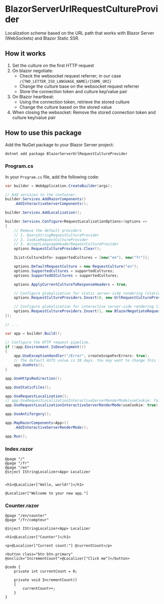 # BlazorServerUrlRequestCultureProvider

Localization scheme based on the URL path that works with Blazor Server (WebSockets) and Blazor Static SSR.

## How it works

1. Set the culture on the first HTTP request
2. On blazor negotiate:
    - Check the websocket request referrer; in our case `/{TWO_LETTER_ISO_LANGUAGE_NAME}/{SOME_URI}`
    - Change the culture base on the websocket request referrer
    - Store the connection token and culture key/value pair
3. On Blazor heartbeat:
    - Using the connection token, retrieve the stored culture
    - Change the culture based on the stored value
4. When closing the websocket:
    Remove the stored connection token and culture key/value pair

## How to use this package

Add the NuGet package to your Blazor Server project:

```bash
dotnet add package BlazorServerUrlRequestCultureProvider
```

### Program.cs

In your `Program.cs` file, add the following code:

```csharp
var builder = WebApplication.CreateBuilder(args);

// Add services to the container.
builder.Services.AddRazorComponents()
    .AddInteractiveServerComponents();

builder.Services.AddLocalization();

builder.Services.Configure<RequestLocalizationOptions>(options =>
{
    // Remove the default providers
    // 1. QueryStringRequestCultureProvider
    // 2. CookieRequestCultureProvider
    // 3. AcceptLanguageHeaderRequestCultureProvider
    options.RequestCultureProviders.Clear();

    IList<CultureInfo> supportedCultures = [new("en"), new("fr")];

    options.DefaultRequestCulture = new RequestCulture("en");
    options.SupportedCultures = supportedCultures;
    options.SupportedUICultures = supportedCultures;

    options.ApplyCurrentCultureToResponseHeaders = true;

    // Configure globalization for static server-side rendering (static SSR)
    options.RequestCultureProviders.Insert(0, new UrlRequestCultureProvider(options));

    // Configure globalization for interactive server-side rendering (interactive SSR) using Blazor Server.
    options.RequestCultureProviders.Insert(1, new BlazorNegotiateRequestCultureProvider(options));
});

// ...

var app = builder.Build();

// Configure the HTTP request pipeline.
if (!app.Environment.IsDevelopment())
{
    app.UseExceptionHandler("/Error", createScopeForErrors: true);
    // The default HSTS value is 30 days. You may want to change this for production scenarios, see https://aka.ms/aspnetcore-hsts.
    app.UseHsts();
}

app.UseHttpsRedirection();

app.UseStaticFiles();

app.UseRequestLocalization();
// app.UseRequestLocalizationInteractiveServerRenderMode(useCookie: false); // Server-side ConcurrentDictionary storage
app.UseRequestLocalizationInteractiveServerRenderMode(useCookie: true); // Client-side cookie storage

app.UseAntiforgery();

app.MapRazorComponents<App>()
    .AddInteractiveServerRenderMode();

app.Run();
```

### Index.razor

```razor
@page "/"
@page "/fr"
@page "/en"
@inject IStringLocalizer<App> Localizer


<h1>@Localizer["Hello, world!"]</h1>

@Localizer["Welcome to your new app."]
```

### Counter.razor

```
@page "/en/counter"
@page "/fr/compteur"

@inject IStringLocalizer<App> Localizer

<h1>@Localizer["Counter"]</h1>

<p>@Localizer["Current count:"] @currentCount</p>

<button class="btn btn-primary" @onclick="IncrementCount">@Localizer["Click me"]</button>

@code {
    private int currentCount = 0;

    private void IncrementCount()
    {
        currentCount++;
    }
}
```
